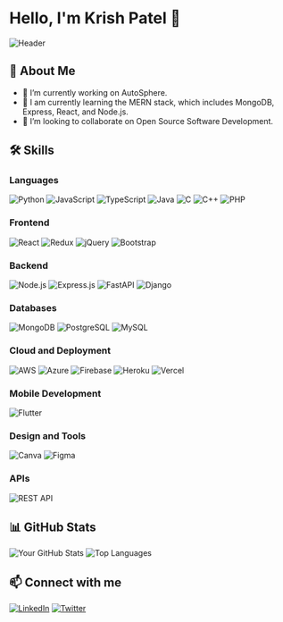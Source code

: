 # Hello, I'm Krish Patel 👋

![Header](https://raw.githubusercontent.com/yourusername/yourusername/main/header.png)

## 🚀 About Me
- 🔭 I’m currently working on AutoSphere.
- 🌱 I am currently learning the MERN stack, which includes MongoDB, 
  Express, React, and Node.js.
- 👯 I’m looking to collaborate on Open Source Software Development.
## 🛠️ Skills

### Languages
![Python](https://img.shields.io/badge/-Python-3776AB?style=for-the-badge&logo=python&logoColor=white)
![JavaScript](https://img.shields.io/badge/-JavaScript-F7DF1E?style=for-the-badge&logo=javascript&logoColor=black)
![TypeScript](https://img.shields.io/badge/-TypeScript-3178C6?style=for-the-badge&logo=typescript&logoColor=white)
![Java](https://img.shields.io/badge/-Java-007396?style=for-the-badge&logo=java&logoColor=white)
![C](https://img.shields.io/badge/-C-A8B9CC?style=for-the-badge&logo=c&logoColor=black)
![C++](https://img.shields.io/badge/-C++-00599C?style=for-the-badge&logo=cplusplus&logoColor=white)
![PHP](https://img.shields.io/badge/-PHP-777BB4?style=for-the-badge&logo=php&logoColor=white)

### Frontend
![React](https://img.shields.io/badge/-React-61DAFB?style=for-the-badge&logo=react&logoColor=black)
![Redux](https://img.shields.io/badge/-Redux-764ABC?style=for-the-badge&logo=redux&logoColor=white)
![jQuery](https://img.shields.io/badge/-jQuery-0769AD?style=for-the-badge&logo=jquery&logoColor=white)
![Bootstrap](https://img.shields.io/badge/-Bootstrap-563D7C?style=for-the-badge&logo=bootstrap&logoColor=white)

### Backend
![Node.js](https://img.shields.io/badge/-Node.js-339933?style=for-the-badge&logo=nodedotjs&logoColor=white)
![Express.js](https://img.shields.io/badge/-Express.js-000000?style=for-the-badge&logo=express&logoColor=white)
![FastAPI](https://img.shields.io/badge/-FastAPI-009688?style=for-the-badge&logo=fastapi&logoColor=white)
![Django](https://img.shields.io/badge/-Django-092E20?style=for-the-badge&logo=django&logoColor=white)

### Databases
![MongoDB](https://img.shields.io/badge/-MongoDB-47A248?style=for-the-badge&logo=mongodb&logoColor=white)
![PostgreSQL](https://img.shields.io/badge/-PostgreSQL-336791?style=for-the-badge&logo=postgresql&logoColor=white)
![MySQL](https://img.shields.io/badge/-MySQL-4479A1?style=for-the-badge&logo=mysql&logoColor=white)

### Cloud and Deployment
![AWS](https://img.shields.io/badge/-AWS-232F3E?style=for-the-badge&logo=amazonaws&logoColor=white)
![Azure](https://img.shields.io/badge/-Azure-0078D4?style=for-the-badge&logo=microsoftazure&logoColor=white)
![Firebase](https://img.shields.io/badge/-Firebase-FFCA28?style=for-the-badge&logo=firebase&logoColor=black)
![Heroku](https://img.shields.io/badge/-Heroku-430098?style=for-the-badge&logo=heroku&logoColor=white)
![Vercel](https://img.shields.io/badge/-Vercel-000000?style=for-the-badge&logo=vercel&logoColor=white)

### Mobile Development
![Flutter](https://img.shields.io/badge/-Flutter-02569B?style=for-the-badge&logo=flutter&logoColor=white)

### Design and Tools
![Canva](https://img.shields.io/badge/-Canva-00C4CC?style=for-the-badge&logo=canva&logoColor=white)
![Figma](https://img.shields.io/badge/-Figma-F24E1E?style=for-the-badge&logo=figma&logoColor=white)

### APIs
![REST API](https://img.shields.io/badge/-REST%20API-005571?style=for-the-badge&logo=api&logoColor=white)


## 📊 GitHub Stats
![Your GitHub Stats](https://github-readme-stats.vercel.app/api?username=yourusername&show_icons=true&theme=radical)
![Top Languages](https://github-readme-stats.vercel.app/api/top-langs/?username=yourusername&layout=compact&theme=radical)

## 📫 Connect with me
[![LinkedIn](https://img.shields.io/badge/LinkedIn-Connect-blue)](https://www.linkedin.com/in/yourusername/)
[![Twitter](https://img.shields.io/badge/Twitter-Follow-blue)](https://twitter.com/yourusername)
